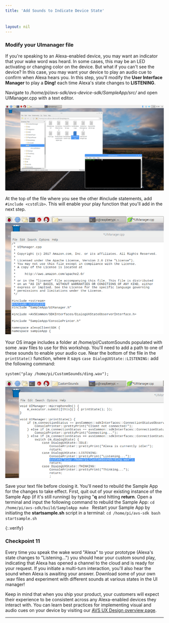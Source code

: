 ```yaml
---
title: 'Add Sounds to Indicate Device State'


layout: nil
---
```


### Modify your UImanager file

If you're speaking to an Alexa-enabled device, you may want an indicator that your wake word was heard.  In some cases, this may be an LED activating or changing color on the device.  But what if you can't see the device?  In this case, you may want your device to play an audio cue to confirm when Alexa hears you.  In this step, you'll modify the **User Interface Manager** to play a **Ding!** each time Alexa's state changes to **LISTENING**.


Navigate to */home/pi/avs-sdk/avs-device-sdk/SampleApp/src/* and open UIManager.cpp with a text editor.

![UIM_location](../assets/UI_Manager_Location.png)

At the top of the file where you see the other #include statements, add `#include <cstdlib>`.  This will enable your play function that you'll add in the next step.

![Add_include](../assets/Play_Ding_1.png)

Your OS image includes a folder at /home/pi/CustomSounds populated with some .wav files to use for this workshop.  You'll need to add a path to one of these sounds to enable your audio cue.  Near the bottom of the file in the `printState()` function, where it says `case DialogUXState::LISTENING:` add the following command:

`system("play /home/pi/CustomSounds/ding.wav");`

![Add_sound](../assets/Play_Ding_2.png)

Save your text file before closing it.
You'll need to rebuild the Sample App for the changes to take effect.  First, quit out of your existing instance of the Sample App (if it's still running) by typing "**q** and hitting **return**.  Open a terminal and input the following command to rebuild the Sample App:
`cd /home/pi/avs-sdk/build/SampleApp
make
`
Restart your Sample App by initiating the **startsample.sh** script in a terminal:
`cd /home/pi/avs-sdk
bash startsample.sh
`

{:.verify}
### Checkpoint 11

Every time you speak the wake word "Alexa" to your prototype (Alexa's state changes to "Listening...") you should hear your custom sound play, indicating that Alexa has opened a channel to the cloud and is ready for your request.  If you initiate a multi-turn interaction, you'll also hear the sound when Alexa is awaiting your answer.  Download some of your own .wav files and experiment with different sounds at various states in the UI manager!

Keep in mind that when you ship your product, your customers will expect their experience to be consistent across any Alexa-enabled devices they interact with.  You can learn best practices for implementing visual and audio cues on your device by visiting our [AVS UX Design overview page](https://developer.amazon.com/docs/alexa-voice-service/ux-design-overview.html).

---
